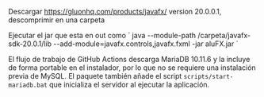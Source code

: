 Descargar https://gluonhq.com/products/javafx/ version 20.0.0.1, descomprimir en una carpeta

Ejecutar el jar que esta en out como ´ java --module-path /carpeta/javafx-sdk-20.0.1/lib --add-module=javafx.controls,javafx.fxml -jar aluFX.jar ´

El flujo de trabajo de GitHub Actions descarga MariaDB 10.11.6 y la incluye de forma portable en el instalador, por lo que no se requiere una instalación previa de MySQL. El paquete también añade el script `scripts/start-mariadb.bat` que inicializa el servidor al ejecutar la aplicación.



